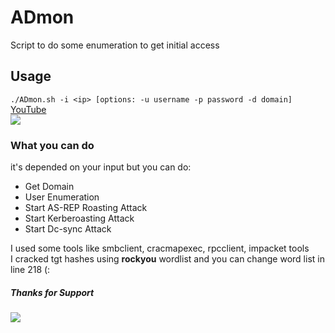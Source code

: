 # ADmon
Script to do some enumeration to get initial access
## Usage <br>
```./ADmon.sh -i <ip> [options: -u username -p password -d domain]```<br>
<a href="https://youtu.be/IENlI2H5WHk" target="_blank">YouTube</a><br>
<img src="https://github.com/0xDigimon/ADmon/blob/main/media/1.png?raw=true"><br>

### What you can do
it's depended on your input but you can do: 
- Get Domain 
- User Enumeration 
- Start AS-REP Roasting Attack
- Start Kerberoasting Attack
- Start Dc-sync Attack

I used some tools like smbclient, cracmapexec, rpcclient, impacket tools<br>
I cracked tgt hashes using <strong>rockyou</strong> wordlist and you can change word list in line 218 (:<br> 
##### Thanks for Support 
<img src="https://github.com/0xDigimon/ADmon/blob/main/media/2.png?raw=true"><br>
